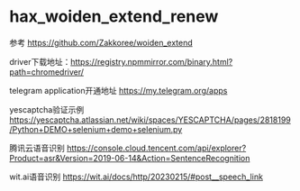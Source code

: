 # hax_woiden_extend_renew

参考
https://github.com/Zakkoree/woiden_extend

driver下载地址：https://registry.npmmirror.com/binary.html?path=chromedriver/

telegram application开通地址
https://my.telegram.org/apps

yescaptcha验证示例
https://yescaptcha.atlassian.net/wiki/spaces/YESCAPTCHA/pages/2818199/Python+DEMO+selenium+demo+selenium.py

腾讯云语音识别
https://console.cloud.tencent.com/api/explorer?Product=asr&Version=2019-06-14&Action=SentenceRecognition

wit.ai语音识别
https://wit.ai/docs/http/20230215/#post__speech_link
